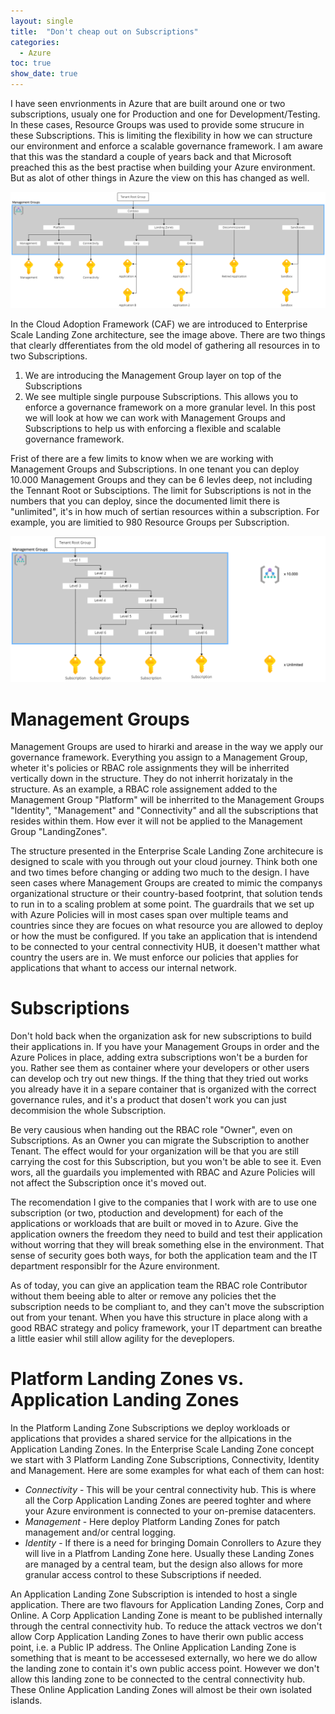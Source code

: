 ```yaml
---
layout: single
title:  "Don't cheap out on Subscriptions"
categories: 
  - Azure
toc: true
show_date: true
---
```

I have seen envrionments in Azure that are built around one or two subscriptions, usualy one for Production and one for Development/Testing. In these cases, Resource Groups was used to provide some strucure in these Subscriptions. This is limiting the flexibility in how we can structure our environment and enforce a scalable governance framework. I am aware that this was the standard a couple of years back and that Microsoft preached this as the best practise when building your Azure environment. But as alot of other things in Azure the view on this has changed as well. 

![](/assets/img/ESL.png)

In the Cloud Adoption Framework (CAF) we are introduced to Enterprise Scale Landing Zone architecture, see the image above. There are two things that clearly dfferentiates from the old model of gathering all resources in to two Subscriptions. 
  1. We are introducing the Management Group layer on top of the Subscriptions
  2. We see multiple single purpouse Subscriptions.
This allows you to enforce a governance framework on a more granular level. In this post we will look at how we can work with Management Groups and Subscriptions to help us with enforcing a flexible and scalable governance framework.

Frist of there are a few limits to know when we are working with Management Groups and Subscriptions. In one tenant you can deploy 10.000 Management Groups and they can be 6 levles deep, not including the Tennant Root or Subsciptions. The limit for Subscriptions is not in the numbers that you can deploy, since the documented limit there is "unlimited", it's in how much of sertian resources within a subscription. For example, you are limitied to 980 Resource Groups per Subscription.

![](/assets/img/ESL-limits.png)

# Management Groups
Management Groups are used to hirarki and arease in the way we apply our governance framework. Everything you assign to a Management Group, wheter it's policies or RBAC role assignments they will be inherrited vertically down in the structure. They do not inherrit horizataly in the structure. As an example, a RBAC role assignement added to the Management Group "Platform" will be inherrited to the Management Groups "Identity", "Management" and "Connectivity" and all the subscriptions that resides within them. How ever it will not be applied to the Management Group "LandingZones". 

The structure presented in the Enterprise Scale Landing Zone architecure is designed to scale with you through out your cloud journey. Think both one and two times before changing or adding two much to the design. I have seen cases where Management Groups are created to mimic the companys organizational structure or their country-based footprint, that solution tends to run in to a scaling problem at some point. The guardrails that we set up with Azure Policies will in most cases span over multiple teams and countries since they are focues on what resource you are allowed to deploy or how the must be configured. If you take an application that is intendend to be connected to your central connectivity HUB, it doesen't matther what country the users are in. We must enforce our policies that applies for applications that whant to access our internal network. 

# Subscriptions
Don't hold back when the organization ask for new subscriptions to build their applications in. If you have your Management Groups in order and the Azure Polices in place, adding extra subscriptions won't be a burden for you. Rather see them as container where your developers or other users can develop och try out new things. If the thing that they tried out works you already have it in a separe container that is organized with the correct governance rules, and it's a product that dosen't work you can just decommision the whole Subscription.

Be very causious when handing out the RBAC role "Owner", even on Subscriptions. As an Owner you can migrate the Subscription to another Tenant. The effect would for your organization will be that you are still carrying the cost for this Subscription, but you won't be able to see it. Even wors, all the guardails you implemented with RBAC and Azure Policies will not affect the Subscription once it's moved out.

The recomendation I give to the companies that I work with are to use one subscription (or two, ptoduction and development) for each of the applications or workloads that are built or moved in to Azure. Give the application owners the freedom they need to build and test their application without worring that they will break something else in the environment. That sense of security goes both ways, for both the application team and the IT department responsiblr for the Azure environment. 

As of today, you can give an application team the RBAC role Contributor without them beeing able to alter or remove any policies thet the subscription needs to be compliant to, and they can't move the subscription out from your tenant. When you have this structure in place along with a good RBAC strategy and policy framework, your IT department can breathe a little easier whil still allow agility for the deveplopers. 

# Platform Landing Zones vs. Application Landing Zones
In the Platform Landing Zone Subscriptions we deploy workloads or applications that provides a shared service for the allpications in the Application Landing Zones. In the Enterprise Scale Landing Zone concept we start with 3 Platform Landing Zone Subscriptions, Connectivity, Identity and Management. Here are some examples for what each of them can host:
- *Connectivity* - This will be your central connectivity hub. This is where all the Corp Application Landing Zones are peered toghter and where your Azure environment is connected to your on-premise datacenters. 
- *Management* - Here deploy Platform Landing Zones for patch management and/or central logging. 
- *Identity* - If there is a need for bringing Domain Conrollers to Azure they will live in a Platfrom Landing Zone here.
Usually these Landing Zones are managed by a central team, but the design also allows for more granular access control to these Subscriptions if needed.

An Application Landing Zone Subscription is intended to host a single application. There are two flavours for Application Landing Zones, Corp and Online. A Corp Application Landing Zone is meant to be published internally through the central connectivity hub. To reduce the attack vectros we don't allow Corp Application Landing Zones to have therir own public access point, i.e. a Public IP address. The Online Application Landing Zone is something that is meant to be accessesed externally, wo here we do allow the landing zone to contain it's own public access point. However we don't allow this landing zone to be connected to the central connectivity hub. These Online Application Landing Zones will almost be their own isolated islands. 